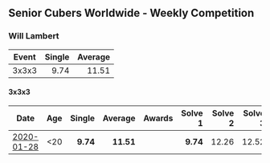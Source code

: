 ## Senior Cubers Worldwide - Weekly Competition
### Will Lambert

| Event | Single | Average |
| -- | --: | --: |
| 3x3x3 | 9.74 | 11.51 |

#### 3x3x3

| Date | Age | Single | Average | Awards | Solve 1 | Solve 2 | Solve 3 | Video |
| :--: | :--: | --: | --: | :--: | --: | --: | --: | :-- |
| [2020-01-28](../3x3x3/2020-01-28.md) | <20 | **9.74** | **11.51** |  | **9.74** | 12.26 | 12.52 | [Link](https://www.facebook.com/Willislwynlambert/videos/10221470476215884/) |


<!-- Global site tag (gtag.js) - Google Analytics -->
<script async src="https://www.googletagmanager.com/gtag/js?id=UA-86348435-3"></script>
<script>window.dataLayer = window.dataLayer || []; function gtag() {dataLayer.push(arguments);} gtag('js', new Date()); gtag('config', 'UA-86348435-3');</script>
